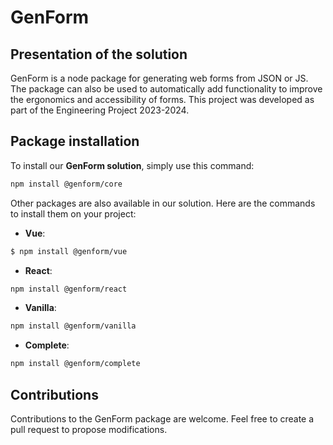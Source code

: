 # GenForm

## Presentation of the solution
GenForm is a node package for generating web forms from JSON or JS. 
The package can also be used to automatically add functionality to improve the ergonomics and accessibility of forms.
This project was developed as part of the Engineering Project 2023-2024.

## Package installation
To install our **GenForm solution**, simply use this command: 

```sh
npm install @genform/core
```

Other packages are also available in our solution. Here are the commands to install them on your project:
- **Vue**:

```sh
$ npm install @genform/vue
```

- **React**: 

```sh
npm install @genform/react
```

- **Vanilla**: 

```sh
npm install @genform/vanilla
```

- **Complete**: 

```sh
npm install @genform/complete
```

## Contributions
Contributions to the GenForm package are welcome. Feel free to create a pull request to propose modifications.
